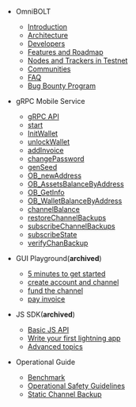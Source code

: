 - OmniBOLT 
    - [Introduction](README.md) 
    - [Architecture](Architecture.md) 
    - [Developers](OBD-README.md) 
    - [Features and Roadmap](features.md)
    - [Nodes and Trackers in Testnet](nodes-in-testnet.md)
    - [Communities](communities.md)
    - [FAQ](FAQ.md)
    - [Bug Bounty Program](bug-bounty-program.md)

- gRPC Mobile Service
    - [gRPC API](grpc-api.md)  
    - [start](grpc/start.md)
    - [InitWallet](grpc/InitWallet.md)
    - [unlockWallet](grpc/unlockWallet.md)
    - [addInvoice](grpc/addInvoice.md)  
    - [changePassword](grpc/changePassword.md)
    - [genSeed](grpc/genSeed.md)
    - [OB_newAddress](grpc/OB_newAddress.md)
    - [OB_AssetsBalanceByAddress](grpc/OB_AssetsBalanceByAddress.md)
    - [OB_GetInfo](grpc/OB_GetInfo.md)
    - [OB_WalletBalanceByAddress](grpc/OB_WalletBalanceByAddress.md) 
    - [channelBalance](grpc/channelBalance.md) 
    - [restoreChannelBackups](grpc/restoreChannelBackups.md)
    - [subscribeChannelBackups](grpc/subscribeChannelBackups.md)
    - [subscribeState](grpc/subscribeState.md)
    - [verifyChanBackup](grpc/verifyChanBackup.md)

- GUI Playground(**archived**)
    - [5 minutes to get started](GUI-tool.md) 
    - [create account and channel](gui-account-channel.md)
    - [fund the channel](gui-fund-channel.md)
    - [pay invoice](gui-pay-invoice.md)


- JS SDK(**archived**)
    - [Basic JS API](js-sdk.md) 
    - [Write your first lightning app](js-sdk-5mins.md) 
    - [Advanced topics](advanced.md) 

- Operational Guide
    - [Benchmark](benchmark.md) 
    - [Operational Safety Guidelines](safety-guidelines.md) 
    - [Static Channel Backup](static-channel-backup.md) 

